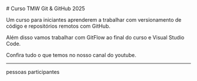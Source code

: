 \# Curso TMW Git \& GitHub 2025



Um curso para iniciantes aprenderem a trabalhar com versionamento de código e repositórios remotos com GitHub.



Além disso vamos trabalhar com GitFlow ao final do curso e Visual Studio Code.



Confira tudo o que temos no nosso canal do youtube.



-----



pessoas participantes

